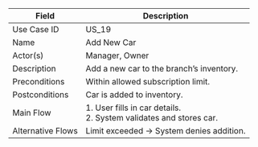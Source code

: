 | Field             | Description                                                            |
| ----------------- | ---------------------------------------------------------------------- |
| Use Case ID       | US_19                                                                  |
| Name              | Add New Car                                                            |
| Actor(s)          | Manager, Owner                                                         |
| Description       | Add a new car to the branch’s inventory.                               |
| Preconditions     | Within allowed subscription limit.                                     |
| Postconditions    | Car is added to inventory.                                             |
| Main Flow         | 1. User fills in car details. <br> 2. System validates and stores car. |
| Alternative Flows | Limit exceeded → System denies addition.                               |
